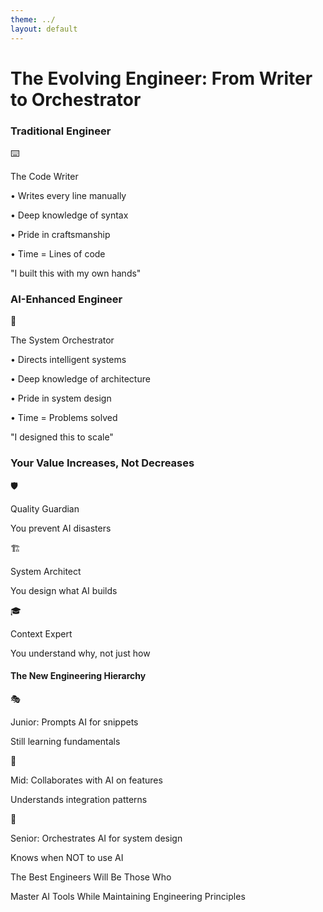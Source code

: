 ```yaml
---
theme: ../
layout: default
---
```


# The Evolving Engineer: From Writer to Orchestrator

<div class="grid grid-cols-2 gap-8 mb-8">
  
  <!-- Traditional Role -->
  <div class="bg-rose-100 rounded-lg p-6 border-t-4 border-rose-500 shadow-sm">
    <h3 class="text-xl font-bold text-rose-700 mb-4">Traditional Engineer</h3>
    <div class="text-center mb-4">
      <div class="text-5xl mb-2">⌨️</div>
      <p class="text-lg text-gray-900 font-semibold">The Code Writer</p>
    </div>
    <div class="space-y-2 text-sm text-gray-700">
      <p>• Writes every line manually</p>
      <p>• Deep knowledge of syntax</p>
      <p>• Pride in craftsmanship</p>
      <p>• Time = Lines of code</p>
    </div>
    <div class="mt-4 p-3 bg-white rounded shadow-sm">
      <p class="text-xs text-amber-700">"I built this with my own hands"</p>
    </div>
  </div>
  
  <!-- Evolved Role -->
  <div class="bg-emerald-100 rounded-lg p-6 border-t-4 border-emerald-500 shadow-sm">
    <h3 class="text-xl font-bold text-emerald-700 mb-4">AI-Enhanced Engineer</h3>
    <div class="text-center mb-4">
      <div class="text-5xl mb-2">🎯</div>
      <p class="text-lg text-gray-900 font-semibold">The System Orchestrator</p>
    </div>
    <div class="space-y-2 text-sm text-gray-700">
      <p>• Directs intelligent systems</p>
      <p>• Deep knowledge of architecture</p>
      <p>• Pride in system design</p>
      <p>• Time = Problems solved</p>
    </div>
    <div class="mt-4 p-3 bg-white rounded shadow-sm">
      <p class="text-xs text-amber-700">"I designed this to scale"</p>
    </div>
  </div>
  
</div>

<v-clicks>

<div class="bg-purple-50 rounded-lg p-6 mb-6 shadow">
  <h3 class="text-xl font-bold text-gray-900 text-center mb-4">Your Value Increases, Not Decreases</h3>
  
  <div class="grid grid-cols-3 gap-4 text-sm">
    <div class="text-center">
      <div class="text-2xl mb-2">🛡️</div>
      <p class="font-semibold text-sky-700">Quality Guardian</p>
      <p class="text-xs text-gray-600 mt-1">You prevent AI disasters</p>
    </div>
    <div class="text-center">
      <div class="text-2xl mb-2">🏗️</div>
      <p class="font-semibold text-emerald-700">System Architect</p>
      <p class="text-xs text-gray-600 mt-1">You design what AI builds</p>
    </div>
    <div class="text-center">
      <div class="text-2xl mb-2">🎓</div>
      <p class="font-semibold text-amber-700">Context Expert</p>
      <p class="text-xs text-gray-600 mt-1">You understand why, not just how</p>
    </div>
  </div>
</div>

<div class="bg-amber-50 rounded-lg p-5 border-l-4 border-amber-500 shadow">
  <h4 class="text-lg font-bold text-amber-700 mb-3">The New Engineering Hierarchy</h4>
  <div class="space-y-3 text-sm">
    <div class="flex items-center gap-3">
      <span class="text-2xl">🎭</span>
      <div>
        <p class="font-semibold text-gray-900">Junior: Prompts AI for snippets</p>
        <p class="text-xs text-gray-600">Still learning fundamentals</p>
      </div>
    </div>
    <div class="flex items-center gap-3">
      <span class="text-2xl">🔧</span>
      <div>
        <p class="font-semibold text-gray-900">Mid: Collaborates with AI on features</p>
        <p class="text-xs text-gray-600">Understands integration patterns</p>
      </div>
    </div>
    <div class="flex items-center gap-3">
      <span class="text-2xl">🎯</span>
      <div>
        <p class="font-semibold text-gray-900">Senior: Orchestrates AI for system design</p>
        <p class="text-xs text-gray-600">Knows when NOT to use AI</p>
      </div>
    </div>
  </div>
</div>

<div class="mt-6 text-center p-4 bg-emerald-100 rounded shadow">
  <p class="text-lg text-gray-900 font-semibold">The Best Engineers Will Be Those Who</p>
  <p class="text-md text-emerald-700 font-bold mt-2">Master AI Tools While Maintaining Engineering Principles</p>
</div>

</v-clicks>

<!--
This isn't about replacing engineers. It's about evolution.

Think about it: when compilers came along, we didn't fire all the assembly programmers. They became system architects. When frameworks emerged, we didn't eliminate developers. They became solution designers.

AI is the next evolution. You're not becoming obsolete - you're becoming more powerful. But only if you embrace the change.

The engineers who thrive will be those who see AI as a force multiplier, not a threat.
-->


